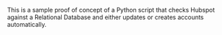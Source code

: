  This is a sample proof of concept of a Python script that checks Hubspot against a Relational Database and either updates or creates accounts automatically.
